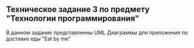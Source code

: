 ## Техническое задание 3 по предмету "Технологии программирования"

В данном задание представленны UML Диаграммы для приложения по доставке еды "Eat by me"